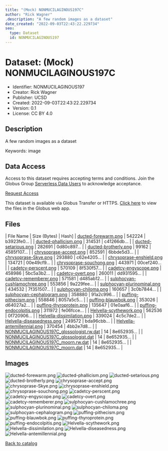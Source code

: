 ```yaml
---
title: "(Mock) NONMUCILAGINOUS197C"
author: "Rick Wagner"
.description: "A few random images as a dataset"
date_created: "2022-09-03T22:43:22.229734"
seo:
  type: Dataset
  id: NONMUCILAGINOUS197
---
```

# Dataset: (Mock) NONMUCILAGINOUS197C
- Identifier: NONMUCILAGINOUS197
- Creator: Rick Wagner
- Publisher: UCSD
- Created: 2022-09-03T22:43:22.229734
- Version: 0.1
- License: CC BY 4.0
## Description
A few random images as a dataset

Keywords: image
## Data Access
Access to this dataset requires accepting terms and conditions. Join the Globus Group [Serverless Data Users](260da91f-3496-11ed-b941-972795fc9504) to acknowledge acceptance.

[Request Access](https://app.globus.org/groups/260da91f-3496-11ed-b941-972795fc9504/join)

This dataset is available via Globus Transfer or HTTPS.
[Click here](https://app.globus.org/file-manager?origin_id=6528bad5-bc02-497d-8a4f-a38547d0e72a&origin_path=/serverless/allusers/NONMUCILAGINOUS197/) to view the files in the Globus web app.
## Files
 | File Name | Size (Bytes) | Hash]
 | [ducted-forewarm.png](https://g-b0978f.0ed28.75bc.data.globus.org/serverless/allusers/NONMUCILAGINOUS197/ducted-forewarm.png) | 542224 | b3923fe0... |
 | [ducted-phallicism.png](https://g-b0978f.0ed28.75bc.data.globus.org/serverless/allusers/NONMUCILAGINOUS197/ducted-phallicism.png) | 314531 | c41266db... |
 | [ducted-setarious.png](https://g-b0978f.0ed28.75bc.data.globus.org/serverless/allusers/NONMUCILAGINOUS197/ducted-setarious.png) | 282691 | 0d80c897... |
 | [ducted-brotherly.png](https://g-b0978f.0ed28.75bc.data.globus.org/serverless/allusers/NONMUCILAGINOUS197/ducted-brotherly.png) | 99162 | 4585f107... |
 | [chrysoprase-accept.png](https://g-b0978f.0ed28.75bc.data.globus.org/serverless/allusers/NONMUCILAGINOUS197/chrysoprase-accept.png) | 852591 | 6bbde5d3... |
 | [chrysoprase-Skye.png](https://g-b0978f.0ed28.75bc.data.globus.org/serverless/allusers/NONMUCILAGINOUS197/chrysoprase-Skye.png) | 293880 | c62e4205... |
 | [chrysoprase-enshield.png](https://g-b0978f.0ed28.75bc.data.globus.org/serverless/allusers/NONMUCILAGINOUS197/chrysoprase-enshield.png) | 134721 | 00e49cf9... |
 | [chrysoprase-souchong.png](https://g-b0978f.0ed28.75bc.data.globus.org/serverless/allusers/NONMUCILAGINOUS197/chrysoprase-souchong.png) | 443971 | 00cef240... |
 | [cadetcy-perscent.png](https://g-b0978f.0ed28.75bc.data.globus.org/serverless/allusers/NONMUCILAGINOUS197/cadetcy-perscent.png) | 570109 | 8f530f57... |
 | [cadetcy-engyscope.png](https://g-b0978f.0ed28.75bc.data.globus.org/serverless/allusers/NONMUCILAGINOUS197/cadetcy-engyscope.png) | 458986 | 5bc5a3b2... |
 | [cadetcy-overt.png](https://g-b0978f.0ed28.75bc.data.globus.org/serverless/allusers/NONMUCILAGINOUS197/cadetcy-overt.png) | 260011 | dd931595... |
 | [cadetcy-rememberer.png](https://g-b0978f.0ed28.75bc.data.globus.org/serverless/allusers/NONMUCILAGINOUS197/cadetcy-rememberer.png) | 571581 | d485ab12... |
 | [sulphocyan-cushlamochree.png](https://g-b0978f.0ed28.75bc.data.globus.org/serverless/allusers/NONMUCILAGINOUS197/sulphocyan-cushlamochree.png) | 553856 | 9a229fee... |
 | [sulphocyan-plurinominal.png](https://g-b0978f.0ed28.75bc.data.globus.org/serverless/allusers/NONMUCILAGINOUS197/sulphocyan-plurinominal.png) | 434532 | 7f351507... |
 | [sulphocyan-chiloma.png](https://g-b0978f.0ed28.75bc.data.globus.org/serverless/allusers/NONMUCILAGINOUS197/sulphocyan-chiloma.png) | 160657 | 3c0b7844... |
 | [sulphocyan-cephalogram.png](https://g-b0978f.0ed28.75bc.data.globus.org/serverless/allusers/NONMUCILAGINOUS197/sulphocyan-cephalogram.png) | 358880 | 91a2c996... |
 | [puffing-pithecism.png](https://g-b0978f.0ed28.75bc.data.globus.org/serverless/allusers/NONMUCILAGINOUS197/puffing-pithecism.png) | 558846 | 8057a5c5... |
 | [puffing-blauwbok.png](https://g-b0978f.0ed28.75bc.data.globus.org/serverless/allusers/NONMUCILAGINOUS197/puffing-blauwbok.png) | 353026 | d64027a2... |
 | [puffing-thyroprotein.png](https://g-b0978f.0ed28.75bc.data.globus.org/serverless/allusers/NONMUCILAGINOUS197/puffing-thyroprotein.png) | 135647 | 01e0aaf6... |
 | [puffing-endocolpitis.png](https://g-b0978f.0ed28.75bc.data.globus.org/serverless/allusers/NONMUCILAGINOUS197/puffing-endocolpitis.png) | 311972 | fe06fcce... |
 | [Helvella-scythework.png](https://g-b0978f.0ed28.75bc.data.globus.org/serverless/allusers/NONMUCILAGINOUS197/Helvella-scythework.png) | 562536 | 0f720906... |
 | [Helvella-dissimilation.png](https://g-b0978f.0ed28.75bc.data.globus.org/serverless/allusers/NONMUCILAGINOUS197/Helvella-dissimilation.png) | 339024 | 4c5c7de2... |
 | [Helvella-diseasedness.png](https://g-b0978f.0ed28.75bc.data.globus.org/serverless/allusers/NONMUCILAGINOUS197/Helvella-diseasedness.png) | 249572 | bda96cbb... |
 | [Helvella-antemillennial.png](https://g-b0978f.0ed28.75bc.data.globus.org/serverless/allusers/NONMUCILAGINOUS197/Helvella-antemillennial.png) | 370454 | 4bb2e7d8... |
 | [NONMUCILAGINOUS197C_glossologist.rw.dat](https://g-b0978f.0ed28.75bc.data.globus.org/serverless/allusers/NONMUCILAGINOUS197/NONMUCILAGINOUS197C_glossologist.rw.dat) | 14 | 8e652935... |
 | [NONMUCILAGINOUS197C_glossologist.dat](https://g-b0978f.0ed28.75bc.data.globus.org/serverless/allusers/NONMUCILAGINOUS197/NONMUCILAGINOUS197C_glossologist.dat) | 14 | 8e652935... |
 | [NONMUCILAGINOUS197C_moorn.rw.dat](https://g-b0978f.0ed28.75bc.data.globus.org/serverless/allusers/NONMUCILAGINOUS197/NONMUCILAGINOUS197C_moorn.rw.dat) | 14 | 8e652935... |
 | [NONMUCILAGINOUS197C_moorn.dat](https://g-b0978f.0ed28.75bc.data.globus.org/serverless/allusers/NONMUCILAGINOUS197/NONMUCILAGINOUS197C_moorn.dat) | 14 | 8e652935... |
## Images
![ducted-forewarm.png](https://g-b0978f.0ed28.75bc.data.globus.org/serverless/allusers/NONMUCILAGINOUS197/ducted-forewarm.png) ![ducted-phallicism.png](https://g-b0978f.0ed28.75bc.data.globus.org/serverless/allusers/NONMUCILAGINOUS197/ducted-phallicism.png) ![ducted-setarious.png](https://g-b0978f.0ed28.75bc.data.globus.org/serverless/allusers/NONMUCILAGINOUS197/ducted-setarious.png) ![ducted-brotherly.png](https://g-b0978f.0ed28.75bc.data.globus.org/serverless/allusers/NONMUCILAGINOUS197/ducted-brotherly.png) ![chrysoprase-accept.png](https://g-b0978f.0ed28.75bc.data.globus.org/serverless/allusers/NONMUCILAGINOUS197/chrysoprase-accept.png) ![chrysoprase-Skye.png](https://g-b0978f.0ed28.75bc.data.globus.org/serverless/allusers/NONMUCILAGINOUS197/chrysoprase-Skye.png) ![chrysoprase-enshield.png](https://g-b0978f.0ed28.75bc.data.globus.org/serverless/allusers/NONMUCILAGINOUS197/chrysoprase-enshield.png) ![chrysoprase-souchong.png](https://g-b0978f.0ed28.75bc.data.globus.org/serverless/allusers/NONMUCILAGINOUS197/chrysoprase-souchong.png) ![cadetcy-perscent.png](https://g-b0978f.0ed28.75bc.data.globus.org/serverless/allusers/NONMUCILAGINOUS197/cadetcy-perscent.png) ![cadetcy-engyscope.png](https://g-b0978f.0ed28.75bc.data.globus.org/serverless/allusers/NONMUCILAGINOUS197/cadetcy-engyscope.png) ![cadetcy-overt.png](https://g-b0978f.0ed28.75bc.data.globus.org/serverless/allusers/NONMUCILAGINOUS197/cadetcy-overt.png) ![cadetcy-rememberer.png](https://g-b0978f.0ed28.75bc.data.globus.org/serverless/allusers/NONMUCILAGINOUS197/cadetcy-rememberer.png) ![sulphocyan-cushlamochree.png](https://g-b0978f.0ed28.75bc.data.globus.org/serverless/allusers/NONMUCILAGINOUS197/sulphocyan-cushlamochree.png) ![sulphocyan-plurinominal.png](https://g-b0978f.0ed28.75bc.data.globus.org/serverless/allusers/NONMUCILAGINOUS197/sulphocyan-plurinominal.png) ![sulphocyan-chiloma.png](https://g-b0978f.0ed28.75bc.data.globus.org/serverless/allusers/NONMUCILAGINOUS197/sulphocyan-chiloma.png) ![sulphocyan-cephalogram.png](https://g-b0978f.0ed28.75bc.data.globus.org/serverless/allusers/NONMUCILAGINOUS197/sulphocyan-cephalogram.png) ![puffing-pithecism.png](https://g-b0978f.0ed28.75bc.data.globus.org/serverless/allusers/NONMUCILAGINOUS197/puffing-pithecism.png) ![puffing-blauwbok.png](https://g-b0978f.0ed28.75bc.data.globus.org/serverless/allusers/NONMUCILAGINOUS197/puffing-blauwbok.png) ![puffing-thyroprotein.png](https://g-b0978f.0ed28.75bc.data.globus.org/serverless/allusers/NONMUCILAGINOUS197/puffing-thyroprotein.png) ![puffing-endocolpitis.png](https://g-b0978f.0ed28.75bc.data.globus.org/serverless/allusers/NONMUCILAGINOUS197/puffing-endocolpitis.png) ![Helvella-scythework.png](https://g-b0978f.0ed28.75bc.data.globus.org/serverless/allusers/NONMUCILAGINOUS197/Helvella-scythework.png) ![Helvella-dissimilation.png](https://g-b0978f.0ed28.75bc.data.globus.org/serverless/allusers/NONMUCILAGINOUS197/Helvella-dissimilation.png) ![Helvella-diseasedness.png](https://g-b0978f.0ed28.75bc.data.globus.org/serverless/allusers/NONMUCILAGINOUS197/Helvella-diseasedness.png) ![Helvella-antemillennial.png](https://g-b0978f.0ed28.75bc.data.globus.org/serverless/allusers/NONMUCILAGINOUS197/Helvella-antemillennial.png) 

[Back to catalog](../)

